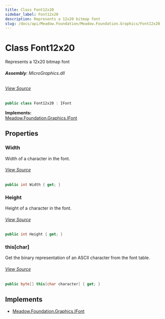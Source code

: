 ```yaml
---
title: Class Font12x20
sidebar_label: Font12x20
description: Represents a 12x20 bitmap font
slug: /docs/api/Meadow.Foundation/Meadow.Foundation.Graphics/Font12x20
---
```

# Class Font12x20
Represents a 12x20 bitmap font

###### **Assembly**: MicroGraphics.dll
###### [View Source](https://github.com/WildernessLabs/Meadow.Foundation.git/blob/develop/Source/Meadow.Foundation.Libraries_and_Frameworks/Graphics.MicroGraphics/Driver/Fonts/Font12x20.cs#L6)
```csharp title="Declaration"
public class Font12x20 : IFont
```
**Implements:**  
[Meadow.Foundation.Graphics.IFont](../Meadow.Foundation.Graphics/IFont)

## Properties
### Width
Width of a character in the font.
###### [View Source](https://github.com/WildernessLabs/Meadow.Foundation.git/blob/develop/Source/Meadow.Foundation.Libraries_and_Frameworks/Graphics.MicroGraphics/Driver/Fonts/Font12x20.cs#L11)
```csharp title="Declaration"
public int Width { get; }
```
### Height
Height of a character in the font.
###### [View Source](https://github.com/WildernessLabs/Meadow.Foundation.git/blob/develop/Source/Meadow.Foundation.Libraries_and_Frameworks/Graphics.MicroGraphics/Driver/Fonts/Font12x20.cs#L16)
```csharp title="Declaration"
public int Height { get; }
```
### this[char]
Get the binary representation of an ASCII character from the
font table.
###### [View Source](https://github.com/WildernessLabs/Meadow.Foundation.git/blob/develop/Source/Meadow.Foundation.Libraries_and_Frameworks/Graphics.MicroGraphics/Driver/Fonts/Font12x20.cs#L224)
```csharp title="Declaration"
public byte[] this[char character] { get; }
```

## Implements

* [Meadow.Foundation.Graphics.IFont](../Meadow.Foundation.Graphics/IFont)
